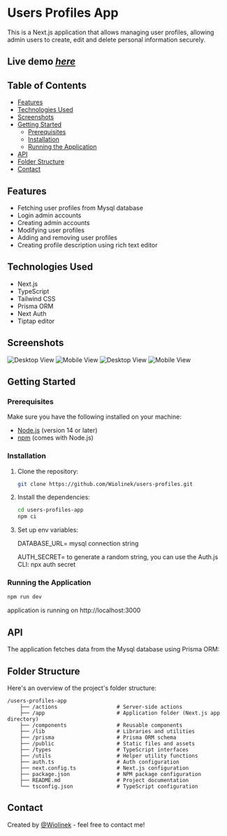 # Users Profiles App

This is a Next.js application that allows managing user profiles, allowing admin users to create, edit and delete personal information securely.

## Live demo [_here_](https://users-profiles-six.vercel.app/)

## Table of Contents

- [Features](#features)
- [Technologies Used](#technologies-used)
- [Screenshots](#screenshots)
- [Getting Started](#getting-started)
  - [Prerequisites](#prerequisites)
  - [Installation](#installation)
  - [Running the Application](#running-the-application)
- [API](#api)
- [Folder Structure](#folder-structure)
- [Contact](#contact)

## Features

- Fetching user profiles from Mysql database
- Login admin accounts
- Creating admin accounts
- Modifying user profiles
- Adding and removing user profiles
- Creating profile description using rich text editor

## Technologies Used

- Next.js
- TypeScript
- Tailwind CSS
- Prisma ORM
- Next Auth
- Tiptap editor

## Screenshots

![Desktop View](public/images/desktop-1.png)
![Mobile View](public/images/mobile-1.png)
![Desktop View](public/images/desktop-2.png)
![Mobile View](public/images/mobile-2.png)

## Getting Started

### Prerequisites

Make sure you have the following installed on your machine:

- [Node.js](https://nodejs.org/) (version 14 or later)
- [npm](https://www.npmjs.com/get-npm) (comes with Node.js)

### Installation

1.  Clone the repository:

    ```bash
    git clone https://github.com/Wiolinek/users-profiles.git
    ```

2.  Install the dependencies:

    ```bash
    cd users-profiles-app
    npm ci
    ```

3.  Set up env variables:

    DATABASE_URL= mysql connection string

    AUTH_SECRET= to generate a random string, you can use the Auth.js CLI: npx auth secret

### Running the Application

```bash
npm run dev
```

application is running on http://localhost:3000

## API

The application fetches data from the Mysql database using Prisma ORM:

## Folder Structure

Here's an overview of the project's folder structure:

    /users-profiles-app
        ├── /actions                   # Server-side actions
        ├── /app                       # Application folder (Next.js app directory)
        ├── /components                # Reusable components
        ├── /lib                       # Libraries and utilities
        ├── /prisma                    # Prisma ORM schema
        ├── /public                    # Static files and assets
        ├── /types                     # TypeScript interfaces
        ├── /utils                     # Helper utility functions
        ├── auth.ts                    # Auth configuration
        ├── next.config.ts             # Next.js configuration
        ├── package.json               # NPM package configuration
        ├── README.md                  # Project documentation
        └── tsconfig.json              # TypeScript configuration

## Contact

Created by [@Wiolinek](https://github.com/Wiolinek) - feel free to contact me!

